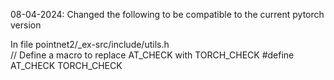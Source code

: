08-04-2024: Changed the following to be compatible to the current pytorch version

In file pointnet2/_ex-src/include/utils.h  
// Define a macro to replace AT_CHECK with TORCH_CHECK
#define AT_CHECK TORCH_CHECK